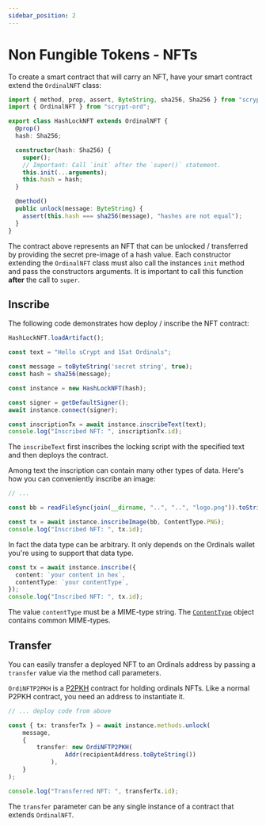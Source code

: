 ```yaml
---
sidebar_position: 2
---
```


# Non Fungible Tokens - NFTs


To create a smart contract that will carry an NFT, have your smart contract extend the `OrdinalNFT` class:

```ts
import { method, prop, assert, ByteString, sha256, Sha256 } from "scrypt-ts";
import { OrdinalNFT } from "scrypt-ord";

export class HashLockNFT extends OrdinalNFT {
  @prop()
  hash: Sha256;

  constructor(hash: Sha256) {
    super();
    // Important: Call `init` after the `super()` statement.
    this.init(...arguments);
    this.hash = hash;
  }

  @method()
  public unlock(message: ByteString) {
    assert(this.hash === sha256(message), "hashes are not equal");
  }
}
```

The contract above represents an NFT that can be unlocked / transferred by providing the secret pre-image of a hash value.
Each constructor extending the `OrdinalNFT` class must also call the instances `init` method and pass the constructors arguments. It is important to call this function **after** the call to `super`.


## Inscribe

The following code demonstrates how deploy / inscribe the NFT contract:

```ts
HashLockNFT.loadArtifact();

const text = "Hello sCrypt and 1Sat Ordinals";

const message = toByteString('secret string', true);
const hash = sha256(message);

const instance = new HashLockNFT(hash);

const signer = getDefaultSigner();
await instance.connect(signer);

const inscriptionTx = await instance.inscribeText(text);
console.log("Inscribed NFT: ", inscriptionTx.id);
```

The `inscribeText` first inscribes the locking script with the specified text and then deploys the contract.

Among text the inscription can contain many other types of data. Here's how you can conveniently inscribe an image:

```ts
// ...

const bb = readFileSync(join(__dirname, "..", "..", "logo.png")).toString("base64");

const tx = await instance.inscribeImage(bb, ContentType.PNG);
console.log("Inscribed NFT: ", tx.id);
```

In fact the data type can be arbitrary. It only depends on the Ordinals wallet you're using to support that data type.

```ts
const tx = await instance.inscribe({
  content: `your content in hex`,
  contentType: `your contentType`,
});
console.log("Inscribed NFT: ", tx.id);
```

The value `contentType` must be a MIME-type string. The [`ContentType`](https://github.com/sCrypt-Inc/scrypt-ord/blob/master/src/contentType.ts) object contains common MIME-types.

## Transfer

You can easily transfer a deployed NFT to an Ordinals address by passing a `transfer` value via the method call parameters. 

`OrdiNFTP2PKH` is a [P2PKH](https://learnmeabitcoin.com/guide/p2pkh) contract for holding ordinals NFTs. Like a normal P2PKH contract, you need an address to instantiate it.

```ts
// ... deploy code from above

const { tx: transferTx } = await instance.methods.unlock(
    message, 
    {
        transfer: new OrdiNFTP2PKH(
                Addr(recipientAddress.toByteString())
            ),
    }
);

console.log("Transferred NFT: ", transferTx.id);
```

The `transfer` parameter can be any single instance of a contract that extends `OrdinalNFT`.
